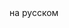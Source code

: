 <!doctype html>
<html>
    <head>
        <meta http-equiv="Content-Type" content="text/html; charset=windows-1251">
<title>Çàäàíèå 2</title>
<frameset cols="1*,*" frameborder="0">
<frameset rows="35%,65%">
        <frame src="3 ëàáà 2 çàäàíèå.html" name="Äîï1">
<frame src="3 ëàáà 3 çàäàíèå.html" name="Äîï2"> 
</frameset>
</head>
<body>
    <frameset>
        <frame src="3laba .html" name="Ãëàâ"> 
    </frameset>
    </body>
</html>
на русском
